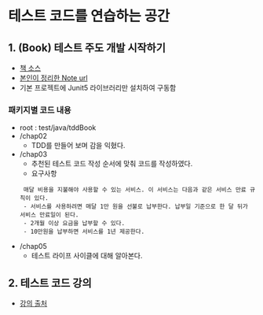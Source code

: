 # 테스트 코드를 연습하는 공간

## 1. (Book) 테스트 주도 개발 시작하기
- [책 소스](https://github.com/madvirus/tddb)
- [본인이 정리한 Note url](https://github.com/S2uJeong/Note/tree/main/resource/testDrivenDevelopment)
- 기본 프로젝트에 Junit5 라이브러리만 설치하여 구동함
### 패키지별 코드 내용 
- root : test/java/tddBook
- /chap02
  - TDD를 만들어 보며 감을 익혔다.
- /chap03
  - 추천된 테스트 코드 작성 순서에 맞춰 코드를 작성하였다.
  - 요구사항
   ```
    매달 비용을 지불해야 사용할 수 있는 서비스. 이 서비스는 다음과 같은 서비스 만료 규칙이 있다.
    - 서비스를 사용하려면 매달 1만 원을 선불로 납부한다. 납부일 기준으로 한 달 뒤가 서비스 만료일이 된다.
    - 2개월 이상 요금을 납부할 수 있다.
    - 10만원을 납부하면 서비스를 1년 제공한다. 
   ```
- /chap05
  - 테스트 라이프 사이클에 대해 알아본다.
 
## 2. 테스트 코드 강의 
- [강의 출처](https://www.inflearn.com/course/%EC%9E%90%EB%B0%94-%EC%8A%A4%ED%94%84%EB%A7%81-%ED%85%8C%EC%8A%A4%ED%8A%B8-%EA%B0%9C%EB%B0%9C%EC%9E%90-%EC%98%A4%EB%8B%B5%EB%85%B8%ED%8A%B8/dashboard)
